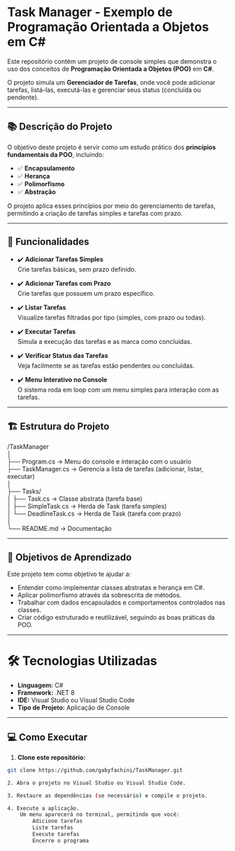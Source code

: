 # Task Manager - Exemplo de Programação Orientada a Objetos em C#

Este repositório contém um projeto de console simples que demonstra o uso dos conceitos de **Programação Orientada a Objetos (POO)** em **C#**.

O projeto simula um **Gerenciador de Tarefas**, onde você pode adicionar tarefas, listá-las, executá-las e gerenciar seus status (concluída ou pendente).

---

## 📚 Descrição do Projeto

O objetivo deste projeto é servir como um estudo prático dos **princípios fundamentais da POO**, incluindo:

- ✅ **Encapsulamento**
- ✅ **Herança**
- ✅ **Polimorfismo**
- ✅ **Abstração**

O projeto aplica esses princípios por meio do gerenciamento de tarefas, permitindo a criação de tarefas simples e tarefas com prazo.

---

## 🚀 Funcionalidades

- ✔️ **Adicionar Tarefas Simples**  
  Crie tarefas básicas, sem prazo definido.

- ✔️ **Adicionar Tarefas com Prazo**  
  Crie tarefas que possuem um prazo específico.

- ✔️ **Listar Tarefas**  
  Visualize tarefas filtradas por tipo (simples, com prazo ou todas).

- ✔️ **Executar Tarefas**  
  Simula a execução das tarefas e as marca como concluídas.

- ✔️ **Verificar Status das Tarefas**  
  Veja facilmente se as tarefas estão pendentes ou concluídas.

- ✔️ **Menu Interativo no Console**  
  O sistema roda em loop com um menu simples para interação com as tarefas.

---

## 🏗️ Estrutura do Projeto

/TaskManager  
│  
├── Program.cs → Menu do console e interação com o usuário  
├── TaskManager.cs → Gerencia a lista de tarefas (adicionar, listar, executar)  
│  
├── Tasks/  
│ ├── Task.cs → Classe abstrata (tarefa base)  
│ ├── SimpleTask.cs → Herda de Task (tarefa simples)  
│ └── DeadlineTask.cs → Herda de Task (tarefa com prazo)  
│  
└── README.md → Documentação  

---

## 🧠 Objetivos de Aprendizado

Este projeto tem como objetivo te ajudar a:

- Entender como implementar classes abstratas e herança em C#.
- Aplicar polimorfismo através da sobrescrita de métodos.
- Trabalhar com dados encapsulados e comportamentos controlados nas classes.
- Criar código estruturado e reutilizável, seguindo as boas práticas da POO.

---

# 🛠️ Tecnologias Utilizadas

- **Linguagem:** C#  
- **Framework:** .NET 8  
- **IDE:** Visual Studio ou Visual Studio Code  
- **Tipo de Projeto:** Aplicação de Console  

---

## 💻 Como Executar

1. **Clone este repositório:**

```bash
git clone https://github.com/gabyfachini/TaskManager.git

2. Abra o projeto no Visual Studio ou Visual Studio Code.

3. Restaure as dependências (se necessário) e compile o projeto.

4. Execute a aplicação.
    Um menu aparecerá no terminal, permitindo que você:
        Adicione tarefas
        Liste tarefas
        Execute tarefas
        Encerre o programa